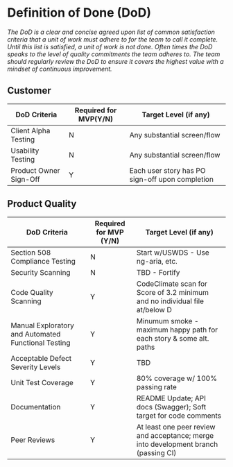 # Definition of Done (DoD)

_The DoD is a clear and concise agreed upon list of common satisfaction criteria that a unit of work must adhere to for the team to call it complete. Until this list is satisfied, a unit of work is not done. Often times the DoD speaks to the level of quality commitments the team adheres to. The team should regularly review the DoD to ensure it covers the highest value with a mindset of continuous improvement._

## Customer

| DoD Criteria           | Required for MVP(Y/N) | Target Level (if any)                       |
| ---------------------- |---------------------- |-------------------------------------------------|
| Client Alpha Testing   | N                     | Any substantial screen/flow               |
| Usability Testing      | N                     | Any substantial screen/flow                       |
| Product Owner Sign-Off | Y                     | Each user story has PO sign-off upon completion |

## Product Quality

| DoD Criteria | Required for MVP (Y/N) | Target Level (if any) |
|-------------|-----------------|-----------|
| Section 508 Compliance Testing | N | Start w/USWDS - Use ng-aria, etc. |
| Security Scanning | N | TBD - Fortify |
| Code Quality Scanning | Y | CodeClimate scan for Score of 3.2 minimum and no individual file at/below D|
| Manual Exploratory and Automated Functional Testing | Y | Minumum smoke - maximum happy path for each story & some alt. paths|
| Acceptable Defect Severity Levels | Y | TBD |
| Unit Test Coverage | Y | 80% coverage w/ 100% passing rate|
| Documentation | Y | README Update; API docs (Swagger); Soft target for code comments |
| Peer Reviews | Y | At least one peer review and acceptance; merge into development branch (passing CI) |
